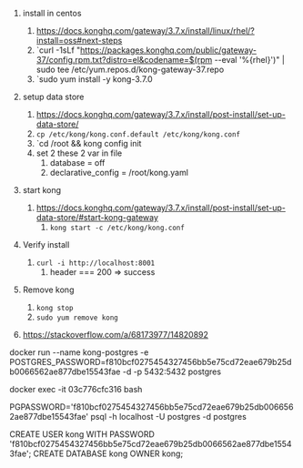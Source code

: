 1. install in centos
	1. https://docs.konghq.com/gateway/3.7.x/install/linux/rhel/?install=oss#next-steps
	2. `curl -1sLf "https://packages.konghq.com/public/gateway-37/config.rpm.txt?distro=el&codename=$(rpm --eval '%{rhel}')" | sudo tee /etc/yum.repos.d/kong-gateway-37.repo
	3. `sudo yum install -y kong-3.7.0

2. setup data store
	1. https://docs.konghq.com/gateway/3.7.x/install/post-install/set-up-data-store/
	2. `cp /etc/kong/kong.conf.default /etc/kong/kong.conf`
	3. `cd /root && kong config init
	4. set 2 these 2 var in file 
		1. database = off
		2. declarative_config = /root/kong.yaml

3. start kong
	1. https://docs.konghq.com/gateway/3.7.x/install/post-install/set-up-data-store/#start-kong-gateway
		1. `kong start -c /etc/kong/kong.conf`

4. Verify install
	1. `curl -i http://localhost:8001` 
		1. header === 200  => success

5. Remove kong
	1. `kong stop`
	2. `sudo yum remove kong`
6.  https://stackoverflow.com/a/68173977/14820892



docker run --name kong-postgres -e POSTGRES_PASSWORD=f810bcf0275454327456bb5e75cd72eae679b25db0066562ae877dbe15543fae -d -p 5432:5432 postgres


docker exec -it 03c776cfc316 bash

PGPASSWORD='f810bcf0275454327456bb5e75cd72eae679b25db0066562ae877dbe15543fae' psql -h localhost -U postgres -d postgres


CREATE USER kong WITH PASSWORD 'f810bcf0275454327456bb5e75cd72eae679b25db0066562ae877dbe15543fae'; CREATE DATABASE kong OWNER kong;
